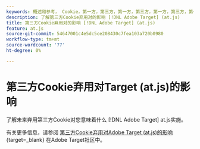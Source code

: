 ```yaml
---
keywords: 概述和参考， Cookie，第一方，第三方，第一方，第三方，第一方，第三方，第一方，第一方，第三方， at.js
description: 了解第三方Cookie弃用对的影响 [!DNL Adobe Target] (at.js)
title: 第三方Cookie弃用对的影响 [!DNL Adobe Target] (at.js)
feature: at.js
source-git-commit: 54647001c4e5dc5ce208430c7fea103a720b0980
workflow-type: tm+mt
source-wordcount: '77'
ht-degree: 0%

---
```


# 第三方Cookie弃用对Target (at.js)的影响

了解未来弃用第三方Cookie对您意味着什么 [!DNL Adobe Target] at.js实施。

有关更多信息，请参阅 [第三方Cookie弃用对Adobe Target (at.js)的影响](https://experienceleaguecommunities.adobe.com/t5/adobe-target-blogs/the-impact-of-third-party-cookie-deprecation-on-adobe-target-at/ba-p/661615?search=Third%20Party%20Cookie%20Deprecation){target=_blank} 在Adobe Target社区中。